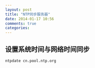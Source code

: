 ```yaml
---
layout: post
title: "NTP同步服务器"
date: 2014-01-17 10:56
comments: true
categories: 
---
```

## 设置系统时间与网络时间同步 ##
```
ntpdate cn.pool.ntp.org
```